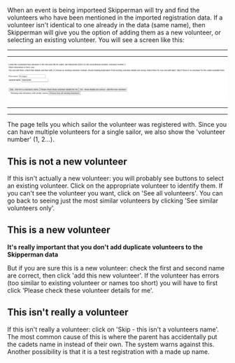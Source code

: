 When an event is being importeed Skipperman will try and find the volunteers who have been mentioned in the imported registration data. If a volunteer isn't identical to one already in the data (same name), then Skipperman will give you the option of adding them as a new volunteer, or selecting an existing volunteer. You will see a screen like this:

***
***
![add_select_volunteer.png](/static/add_select_volunteer.png)
***
***

The page tells you which sailor the volunteer was registered with. Since you can have multiple volunteers for a single sailor, we also show the 'volunteer number' (1, 2...). 

## This is not a new volunteer

If this isn't actually a new volunteer: you will probably see buttons to select an existing volunteer. Click on the appropriate volunteer to identify them. If you can't see the volunteer you want, click on 'See all volunteers'. You can go back to seeing just the most similar volunteers by clicking 'See similar volunteers only'.

## This is a new volunteer

**It's really important that you don't add duplicate volunteers to the Skipperman data**

But if you are sure this is a new volunteer: check the first and second name are correct, then click 'add this new volunteer'. If the volunteer has errors (too similar to existing volunteer or names too short) you will have to first click 'Please check these volunteer details for me'.  

## This isn't really a volunteer

If this isn't really a volunteer: click on 'Skip - this isn't a volunteers name'. The most common cause of this is where the parent has accidentally put the cadets name in instead of their own. The system warns against this. Another possibility is that it is a test registration with a made up name.

